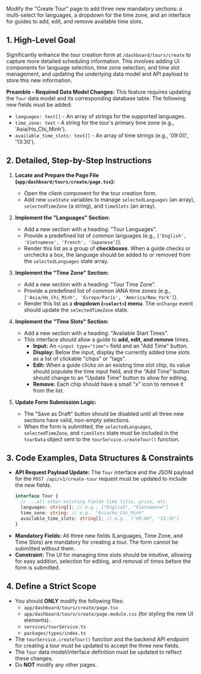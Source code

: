 Modify the "Create Tour" page to add three new mandatory sections: a multi-select for languages, a dropdown for the time zone, and an interface for guides to add, edit, and remove available time slots.

## 1. High-Level Goal

Significantly enhance the tour creation form at `/dashboard/tours/create` to capture more detailed scheduling information. This involves adding UI components for language selection, time zone selection, and time slot management, and updating the underlying data model and API payload to store this new information.

**Preamble - Required Data Model Changes:** This feature requires updating the `Tour` data model and its corresponding database table. The following new fields must be added:
* `languages: text[]` - An array of strings for the supported languages.
* `time_zone: text` - A string for the tour's primary time zone (e.g., 'Asia/Ho_Chi_Minh').
* `available_time_slots: text[]` - An array of time strings (e.g., '09:00', '13:30').

## 2. Detailed, Step-by-Step Instructions

1.  **Locate and Prepare the Page File (`app/dashboard/tours/create/page.tsx`):**
    * Open the client component for the tour creation form.
    * Add new `useState` variables to manage `selectedLanguages` (an array), `selectedTimeZone` (a string), and `timeSlots` (an array).

2.  **Implement the "Languages" Section:**
    * Add a new section with a heading: "Tour Languages".
    * Provide a predefined list of common languages (e.g., `['English', 'Vietnamese', 'French', 'Japanese']`).
    * Render this list as a group of **checkboxes**. When a guide checks or unchecks a box, the language should be added to or removed from the `selectedLanguages` state array.

3.  **Implement the "Time Zone" Section:**
    * Add a new section with a heading: "Tour Time Zone".
    * Provide a predefined list of common IANA time zones (e.g., `['Asia/Ho_Chi_Minh', 'Europe/Paris', 'America/New_York']`).
    * Render this list as a **dropdown (`<select>`) menu**. The `onChange` event should update the `selectedTimeZone` state.

4.  **Implement the "Time Slots" Section:**
    * Add a new section with a heading: "Available Start Times".
    * This interface should allow a guide to **add, edit, and remove** times.
        * **Input:** An `<input type="time">` field and an "Add Time" button.
        * **Display:** Below the input, display the currently added time slots as a list of clickable "chips" or "tags".
        * **Edit:** When a guide clicks on an existing time slot chip, its value should populate the time input field, and the "Add Time" button should change to an "Update Time" button to allow for editing.
        * **Remove:** Each chip should have a small "x" icon to remove it from the list.

5.  **Update Form Submission Logic:**
    * The "Save as Draft" button should be disabled until all three new sections have valid, non-empty selections.
    * When the form is submitted, the `selectedLanguages`, `selectedTimeZone`, and `timeSlots` state must be included in the `tourData` object sent to the `tourService.createTour()` function.

## 3. Code Examples, Data Structures & Constraints

* **API Request Payload Update:** The `Tour` interface and the JSON payload for the `POST /api/v1/create-tour` request must be updated to include the new fields.
    ```typescript
    interface Tour {
      // ...all other existing fields like title, price, etc.
      languages: string[]; // e.g., ["English", "Vietnamese"]
      time_zone: string; // e.g., "Asia/Ho_Chi_Minh"
      available_time_slots: string[]; // e.g., ["09:00", "13:30"]
    }
    ```
* **Mandatory Fields:** All three new fields (Languages, Time Zone, and Time Slots) are mandatory for creating a tour. The form cannot be submitted without them.
* **Constraint:** The UI for managing time slots should be intuitive, allowing for easy addition, selection for editing, and removal of times before the form is submitted.

## 4. Define a Strict Scope

* You should **ONLY** modify the following files:
    * `app/dashboard/tours/create/page.tsx`
    * `app/dashboard/tours/create/page.module.css` (for styling the new UI elements).
    * `services/tourService.ts`
    * `packages/types/index.ts`
* The `tourService.createTour()` function and the backend API endpoint for creating a tour must be updated to accept the three new fields.
* The `Tour` data model/interface definition must be updated to reflect these changes.
* Do **NOT** modify any other pages.